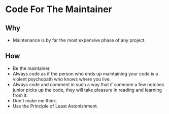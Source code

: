 Code For The Maintainer
===

## Why
- Maintenance is by far the most expensive phase of any project.

## How
- Be the maintainer.
- Always code as if the person who ends up maintaining your code is a violent psychopath who knows where you live.
- Always code and comment in such a way that if someone a few notches junior picks up the code, they will take pleasure in reading and learning from it.
- Don't make me think.
- Use the Principle of Least Astonishment.